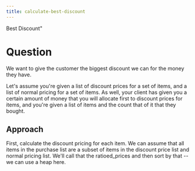 ```yaml
---
title: calculate-best-discount
---
```


Best Discount\"

# Question

We want to give the customer the biggest discount we can for the money
they have.

Let\'s assume you\'re given a list of discount prices for a set of
items, and a list of normal pricing for a set of items. As well, your
client has given you a certain amount of money that you will allocate
first to discount prices for items, and you\'re given a list of items
and the count that of it that they bought.

## Approach

First, calculate the discount pricing for each item. We can assume that
all items in the purchase list are a subset of items in the discount
price list and normal pricing list. We\'ll call that the ratioed_prices
and then sort by that \-- we can use a heap here.
